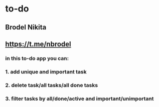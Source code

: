 # to-do

## Brodel Nikita
## https://t.me/nbrodel

### in this to-do app you can:
### 1. add unique and important task
### 2. delete task/all tasks/all done tasks
### 3. filter tasks by all/done/active and important/unimportant